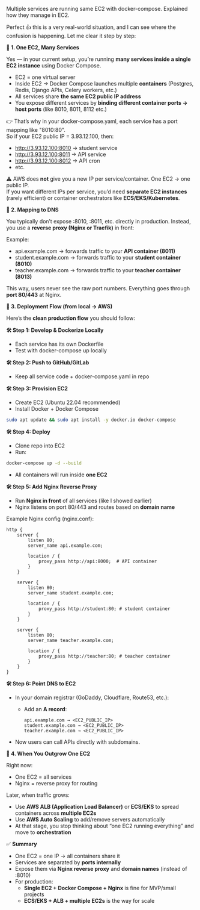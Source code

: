 Multiple services are running same EC2 with docker-compose. Explained how they manage in EC2.

Perfect 👍 this is a very real-world situation, and I can see where the confusion is happening. Let me clear it step by step:

**🔹 1. One EC2, Many Services**

Yes — in your current setup, you’re running **many services inside a single EC2 instance** using Docker Compose.

- EC2 = one virtual server
- Inside EC2 → Docker Compose launches multiple **containers** (Postgres, Redis, Django APIs, Celery workers, etc.)
- All services share **the same EC2 public IP address**
- You expose different services by **binding different container ports → host ports** (like 8010, 8011, 8112 etc.)

👉 That’s why in your docker-compose.yaml, each service has a port mapping like "8010:80".  
So if your EC2 public IP = 3.93.12.100, then:

- <http://3.93.12.100:8010> → student service
- <http://3.93.12.100:8011> → API service
- <http://3.93.12.100:8012> → API cron
- etc.

⚠️ AWS does **not** give you a new IP per service/container. One EC2 → one public IP.  
If you want different IPs per service, you’d need **separate EC2 instances** (rarely efficient) or container orchestrators like **ECS/EKS/Kubernetes**.

**🔹 2. Mapping to DNS**

You typically don’t expose :8010, :8011, etc. directly in production. Instead, you use a **reverse proxy (Nginx or Traefik)** in front:

Example:

- api.example.com → forwards traffic to your **API container (8011)**
- student.example.com → forwards traffic to your **student container (8010)**
- teacher.example.com → forwards traffic to your **teacher container (8013)**

This way, users never see the raw port numbers. Everything goes through **port 80/443** at Nginx.

**🔹 3. Deployment Flow (from local → AWS)**

Here’s the **clean production flow** you should follow:

**🛠️ Step 1: Develop & Dockerize Locally**

- Each service has its own Dockerfile
- Test with docker-compose up locally

**🛠️ Step 2: Push to GitHub/GitLab**

- Keep all service code + docker-compose.yaml in repo

**🛠️ Step 3: Provision EC2**

- Create EC2 (Ubuntu 22.04 recommended)
- Install Docker + Docker Compose

```bash
sudo apt update && sudo apt install -y docker.io docker-compose
```

**🛠️ Step 4: Deploy**

- Clone repo into EC2
- Run:
```bash
docker-compose up -d --build
```
- All containers will run inside **one EC2**

**🛠️ Step 5: Add Nginx Reverse Proxy**

- Run **Nginx in front** of all services (like I showed earlier)
- Nginx listens on port 80/443 and routes based on **domain name**

Example Nginx config (nginx.conf):

```nginx
http {
    server {
        listen 80;
        server_name api.example.com;

        location / {
            proxy_pass http://api:8000;  # API container
        }
    }

    server {
        listen 80;
        server_name student.example.com;

        location / {
            proxy_pass http://student:80; # student container
        }
    }

    server {
        listen 80;
        server_name teacher.example.com;

        location / {
            proxy_pass http://teacher:80; # teacher container
        }
    }
}
```

**🛠️ Step 6: Point DNS to EC2**

- In your domain registrar (GoDaddy, Cloudflare, Route53, etc.):
  - Add an **A record**:

    ```php-template
    api.example.com → <EC2_PUBLIC_IP>
    student.example.com → <EC2_PUBLIC_IP>
    teacher.example.com → <EC2_PUBLIC_IP>
    ```
- Now users can call APIs directly with subdomains.

**🔹 4. When You Outgrow One EC2**

Right now:

- One EC2 = all services
- Nginx = reverse proxy for routing

Later, when traffic grows:

- Use **AWS ALB (Application Load Balancer)** or **ECS/EKS** to spread containers across **multiple EC2s**
- Use **AWS Auto Scaling** to add/remove servers automatically
- At that stage, you stop thinking about “one EC2 running everything” and move to **orchestration**

✅ **Summary**

- One EC2 = one IP → all containers share it
- Services are separated by **ports internally**
- Expose them via **Nginx reverse proxy** and **domain names** (instead of :8010)
- For production:
  - **Single EC2 + Docker Compose + Nginx** is fine for MVP/small projects
  - **ECS/EKS + ALB + multiple EC2s** is the way for scale